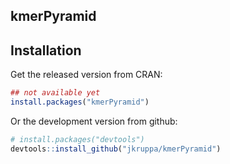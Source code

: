 ## kmerPyramid

## Installation

Get the released version from CRAN:

```R
## not available yet
install.packages("kmerPyramid")
```

Or the development version from github:

```R
# install.packages("devtools")
devtools::install_github("jkruppa/kmerPyramid")
```

